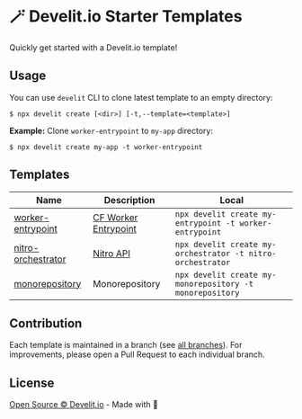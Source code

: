 # 🪄 Develit.io Starter Templates
Quickly get started with a Develit.io template!


## Usage

You can use `develit` CLI to clone latest template to an empty directory:


```sh-session
$ npx develit create [<dir>] [-t,--template=<template>] 
```

**Example:** Clone `worker-entrypoint` to `my-app` directory:

```sh-session
$ npx develit create my-app -t worker-entrypoint
```

## Templates

| Name                                                                                | Description                                                                                                  | Local                                                      |
|-------------------------------------------------------------------------------------|--------------------------------------------------------------------------------------------------------------|------------------------------------------------------------|
| [worker-entrypoint](https://github.com/develit-io/starter/tree/worker-entrypoint)   | [CF Worker Entrypoint](https://developers.cloudflare.com/workers/runtime-apis/bindings/service-bindings/rpc) | `npx develit create my-entrypoint -t worker-entrypoint`    |
| [nitro-orchestrator](https://github.com/develit-io/starter/tree/nitro-orchestrator) | [Nitro API](https://nitro.build/guide)                                                                       | `npx develit create my-orchestrator -t nitro-orchestrator` | 
| [monorepository](https://github.com/develit-io/starter/tree/monorepository)         | Monorepository                                                                                               | `npx develit create my-monorepository -t monorepository`   |
## Contribution

Each template is maintained in a branch (see [all branches](https://github.com/develit-io/starter/branches)).
For improvements, please open a Pull Request to each individual branch.

## License

[Open Source © Develit.io](./LICENSE.md) - Made with 💚